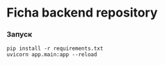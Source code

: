 # Ficha backend repository

### Запуск
```shell
pip install -r requirements.txt
uvicorn app.main:app --reload
```